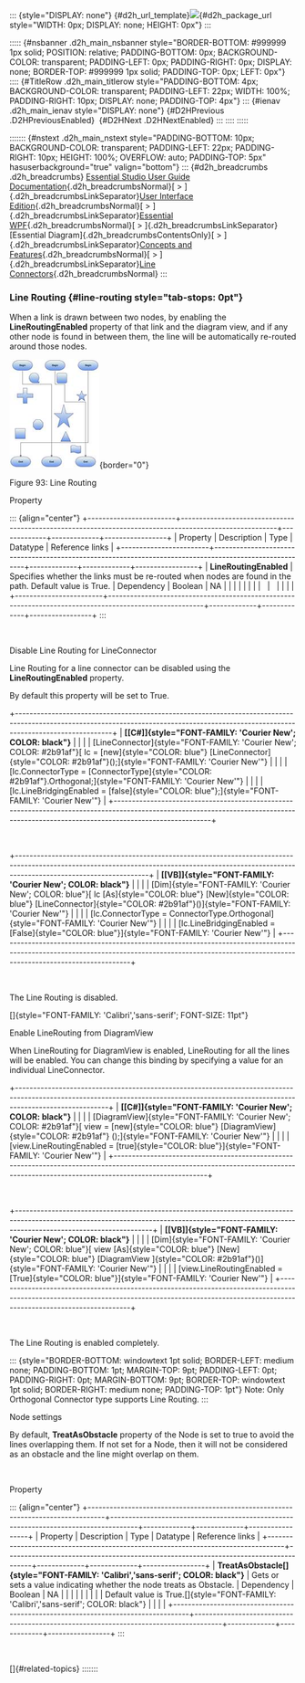 ::: {style="DISPLAY: none"}
[](ms-xhelp:///?Id=d2h_url_template){#d2h_url_template}![](!package_url!){#d2h_package_url style="WIDTH: 0px; DISPLAY: none; HEIGHT: 0px"}
:::

::::: {#nsbanner .d2h_main_nsbanner style="BORDER-BOTTOM: #999999 1px solid; POSITION: relative; PADDING-BOTTOM: 0px; BACKGROUND-COLOR: transparent; PADDING-LEFT: 0px; PADDING-RIGHT: 0px; DISPLAY: none; BORDER-TOP: #999999 1px solid; PADDING-TOP: 0px; LEFT: 0px"}
:::: {#TitleRow .d2h_main_titlerow style="PADDING-BOTTOM: 4px; BACKGROUND-COLOR: transparent; PADDING-LEFT: 22px; WIDTH: 100%; PADDING-RIGHT: 10px; DISPLAY: none; PADDING-TOP: 4px"}
::: {#ienav .d2h_main_ienav style="DISPLAY: none"}
[](ms-xhelp:///?Id=18c03d1c-852f-4bc3-b8d1-a5a793bcf6ad){#D2HPrevious .D2HPreviousEnabled}  [](ms-xhelp:///?Id=8cd5fd99-70bc-4fd2-88af-a93e43552c96){#D2HNext .D2HNextEnabled}
:::
::::
:::::

::::::: {#nstext .d2h_main_nstext style="PADDING-BOTTOM: 10px; BACKGROUND-COLOR: transparent; PADDING-LEFT: 22px; PADDING-RIGHT: 10px; HEIGHT: 100%; OVERFLOW: auto; PADDING-TOP: 5px" hasuserbackground="true" valign="bottom"}
::: {#d2h_breadcrumbs .d2h_breadcrumbs}
[Essential Studio User Guide Documentation](ms-xhelp:///?Id=12457748-09e3-4d74-a240-8e049cedf030){.d2h_breadcrumbsNormal}[ \> ]{.d2h_breadcrumbsLinkSeparator}[User Interface Edition](ms-xhelp:///?Id=c29296b7-531c-413b-a0ec-488ca1f7f669){.d2h_breadcrumbsNormal}[ \> ]{.d2h_breadcrumbsLinkSeparator}[Essential WPF](ms-xhelp:///?Id=7f4f82c5-151c-4262-94d0-75c4626c77bc){.d2h_breadcrumbsNormal}[ \> ]{.d2h_breadcrumbsLinkSeparator}[Essential Diagram]{.d2h_breadcrumbsContentsOnly}[ \> ]{.d2h_breadcrumbsLinkSeparator}[Concepts and Features](ms-xhelp:///?Id=8625d466-6e21-495a-b811-4ecee754da81){.d2h_breadcrumbsNormal}[ \> ]{.d2h_breadcrumbsLinkSeparator}[Line Connectors](ms-xhelp:///?Id=aa573b6b-29bb-4c85-aa22-7ebc69ffbdcc){.d2h_breadcrumbsNormal}
:::

### Line Routing {#line-routing style="tab-stops: 0pt"}

When a link is drawn between two nodes, by enabling the **LineRoutingEnabled** property of that link and the diagram view, and if any other node is found in between them, the line will be automatically re-routed around those nodes.

![Description: C:\\Users\\prakashs\\Desktop\\Volume 4\\Samples\\Silverlight\\LineRoutingDemo.png](ImagesExt/image82_99.jpg){border="0"}

Figure 93: Line Routing

Property

::: {align="center"}
+------------------------+--------------------------------------------------------------------------------------------------------+-------------+-------------+-----------------+
| Property               | Description                                                                                            | Type        | Datatype    | Reference links |
+------------------------+--------------------------------------------------------------------------------------------------------+-------------+-------------+-----------------+
| **LineRoutingEnabled** | Specifies whether the links must be re-routed when nodes are found in the path. Default value is True. | Dependency  | Boolean     | NA              |
|                        |                                                                                                        |             |             |                 |
|                        |                                                                                                        |             |             |                 |
+------------------------+--------------------------------------------------------------------------------------------------------+-------------+-------------+-----------------+
:::

 

Disable Line Routing for LineConnector

Line Routing for a line connector can be disabled using the **LineRoutingEnabled** property.

By default this property will be set to True.

+--------------------------------------------------------------------------------------------------------------------------------------------------------------------------------------+
| **[\[C#\]]{style="FONT-FAMILY: 'Courier New'; COLOR: black"}**                                                                                                                       |
|                                                                                                                                                                                      |
| [LineConnector]{style="FONT-FAMILY: 'Courier New'; COLOR: #2b91af"}[ lc = [new]{style="COLOR: blue"} [LineConnector]{style="COLOR: #2b91af"}();]{style="FONT-FAMILY: 'Courier New'"} |
|                                                                                                                                                                                      |
| [lc.ConnectorType = [ConnectorType]{style="COLOR: #2b91af"}.Orthogonal;]{style="FONT-FAMILY: 'Courier New'"}                                                                         |
|                                                                                                                                                                                      |
| [lc.LineBridgingEnabled = [false]{style="COLOR: blue"};]{style="FONT-FAMILY: 'Courier New'"}                                                                                         |
+--------------------------------------------------------------------------------------------------------------------------------------------------------------------------------------+

 

+------------------------------------------------------------------------------------------------------------------------------------------------------------------------------------------------+
| **[\[VB\]]{style="FONT-FAMILY: 'Courier New'; COLOR: black"}**                                                                                                                                 |
|                                                                                                                                                                                                |
| [Dim]{style="FONT-FAMILY: 'Courier New'; COLOR: blue"}[ lc [As]{style="COLOR: blue"} [New]{style="COLOR: blue"} [LineConnector]{style="COLOR: #2b91af"}()]{style="FONT-FAMILY: 'Courier New'"} |
|                                                                                                                                                                                                |
| [lc.ConnectorType = ConnectorType.Orthogonal]{style="FONT-FAMILY: 'Courier New'"}                                                                                                              |
|                                                                                                                                                                                                |
| [lc.LineBridgingEnabled = [False]{style="COLOR: blue"}]{style="FONT-FAMILY: 'Courier New'"}                                                                                                    |
+------------------------------------------------------------------------------------------------------------------------------------------------------------------------------------------------+

 

The Line Routing is disabled.

[]{style="FONT-FAMILY: 'Calibri','sans-serif'; FONT-SIZE: 11pt"} 

Enable LineRouting from DiagramView

When LineRouting for DiagramView is enabled, LineRouting for all the lines will be enabled. You can change this binding by specifying a value for an individual LineConnector.

+-------------------------------------------------------------------------------------------------------------------------------------------------------------------------------------+
| **[\[C#\]]{style="FONT-FAMILY: 'Courier New'; COLOR: black"}**                                                                                                                      |
|                                                                                                                                                                                     |
| [DiagramView]{style="FONT-FAMILY: 'Courier New'; COLOR: #2b91af"}[ view = [new]{style="COLOR: blue"} [DiagramView]{style="COLOR: #2b91af"} ();]{style="FONT-FAMILY: 'Courier New'"} |
|                                                                                                                                                                                     |
| [view.LineRoutingEnabled = [true]{style="COLOR: blue"}]{style="FONT-FAMILY: 'Courier New'"}                                                                                         |
+-------------------------------------------------------------------------------------------------------------------------------------------------------------------------------------+

 

+-------------------------------------------------------------------------------------------------------------------------------------------------------------------------------------------------+
| **[\[VB\]]{style="FONT-FAMILY: 'Courier New'; COLOR: black"}**                                                                                                                                  |
|                                                                                                                                                                                                 |
| [Dim]{style="FONT-FAMILY: 'Courier New'; COLOR: blue"}[ view [As]{style="COLOR: blue"} [New]{style="COLOR: blue"} [DiagramView ]{style="COLOR: #2b91af"}()]{style="FONT-FAMILY: 'Courier New'"} |
|                                                                                                                                                                                                 |
| [view.LineRoutingEnabled = [True]{style="COLOR: blue"}]{style="FONT-FAMILY: 'Courier New'"}                                                                                                     |
+-------------------------------------------------------------------------------------------------------------------------------------------------------------------------------------------------+

 

The Line Routing is enabled completely.

::: {style="BORDER-BOTTOM: windowtext 1pt solid; BORDER-LEFT: medium none; PADDING-BOTTOM: 1pt; MARGIN-TOP: 9pt; PADDING-LEFT: 0pt; PADDING-RIGHT: 0pt; MARGIN-BOTTOM: 9pt; BORDER-TOP: windowtext 1pt solid; BORDER-RIGHT: medium none; PADDING-TOP: 1pt"}
Note: Only Orthogonal Connector type supports Line Routing.
:::

Node settings

By default, **TreatAsObstacle** property of the Node is set to true to avoid the lines overlapping them. If not set for a Node, then it will not be considered as an obstacle and the line might overlap on them.

 

Property

::: {align="center"}
+----------------------------------------------------------------------------------+-------------------------------------------------------------------------------------+-------------+-------------+-----------------+
| Property                                                                         | Description                                                                         | Type        | Datatype    | Reference links |
+----------------------------------------------------------------------------------+-------------------------------------------------------------------------------------+-------------+-------------+-----------------+
| **TreatAsObstacle[]{style="FONT-FAMILY: 'Calibri','sans-serif'; COLOR: black"}** | Gets or sets a value indicating whether the node treats as Obstacle.                | Dependency  | Boolean     | NA              |
|                                                                                  |                                                                                     |             |             |                 |
|                                                                                  | Default value is True.[]{style="FONT-FAMILY: 'Calibri','sans-serif'; COLOR: black"} |             |             |                 |
+----------------------------------------------------------------------------------+-------------------------------------------------------------------------------------+-------------+-------------+-----------------+
:::

 

[]{#related-topics}
:::::::

